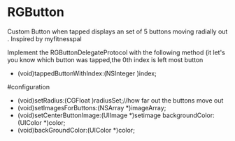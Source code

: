 # RGButton
Custom Button when tapped displays an set of 5 buttons moving radially out . Inspired by myfitnesspal 

Implement the RGButtonDelegateProtocol
with the following method (it let's you know which button was tapped,the 0th index is left most button
- (void)tappedButtonWithIndex:(NSInteger )index;

#configuration 

- (void)setRadius:(CGFloat )radiusSet;//how far out the buttons move out
- (void)setImagesForButtons:(NSArray *)imageArray;
- (void)setCenterButtonImage:(UIImage *)setimage backgroundColor:(UIColor *)color;
- (void)backGroundColor:(UIColor *)color;
